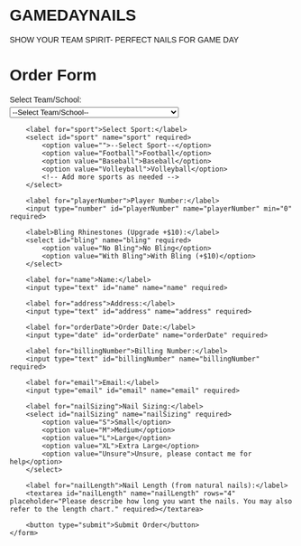 # GAMEDAYNAILS
SHOW YOUR TEAM SPIRIT- PERFECT NAILS FOR GAME DAY
<!DOCTYPE html>
<html lang="en">
<head>
    <meta charset="UTF-8">
    <meta name="viewport" content="width=device-width, initial-scale=1.0">
    <title>Order Form</title>
    <style>
        body {
            font-family: Arial, sans-serif;
            margin: 20px;
        }
        label {
            display: block;
            margin-top: 10px;
        }
        input, select {
            margin-top: 5px;
            width: 100%;
            max-width: 300px;
        }
        button {
            margin-top: 20px;
            padding: 10px 15px;
            font-size: 16px;
        }
    </style>
</head>
<body>
    <h1>Order Form</h1>
    <form action="/submit" method="POST">
        <label for="team">Select Team/School:</label>
        <select id="team" name="team" required>
            <option value="">--Select Team/School--</option>
            <option value="High School 1">High School 1</option>
            <option value="High School 2">High School 2</option>
            <option value="High School 3">High School 3</option>
            <!-- Add more high schools as needed -->
        </select>

        <label for="sport">Select Sport:</label>
        <select id="sport" name="sport" required>
            <option value="">--Select Sport--</option>
            <option value="Football">Football</option>
            <option value="Baseball">Baseball</option>
            <option value="Volleyball">Volleyball</option>
            <!-- Add more sports as needed -->
        </select>

        <label for="playerNumber">Player Number:</label>
        <input type="number" id="playerNumber" name="playerNumber" min="0" required>

        <label>Bling Rhinestones (Upgrade +$10):</label>
        <select id="bling" name="bling" required>
            <option value="No Bling">No Bling</option>
            <option value="With Bling">With Bling (+$10)</option>
        </select>

        <label for="name">Name:</label>
        <input type="text" id="name" name="name" required>

        <label for="address">Address:</label>
        <input type="text" id="address" name="address" required>

        <label for="orderDate">Order Date:</label>
        <input type="date" id="orderDate" name="orderDate" required>

        <label for="billingNumber">Billing Number:</label>
        <input type="text" id="billingNumber" name="billingNumber" required>

        <label for="email">Email:</label>
        <input type="email" id="email" name="email" required>

        <label for="nailSizing">Nail Sizing:</label>
        <select id="nailSizing" name="nailSizing" required>
            <option value="S">Small</option>
            <option value="M">Medium</option>
            <option value="L">Large</option>
            <option value="XL">Extra Large</option>
            <option value="Unsure">Unsure, please contact me for help</option>
        </select>

        <label for="nailLength">Nail Length (from natural nails):</label>
        <textarea id="nailLength" name="nailLength" rows="4" placeholder="Please describe how long you want the nails. You may also refer to the length chart." required></textarea>

        <button type="submit">Submit Order</button>
    </form>
</body>
</html>
